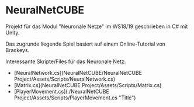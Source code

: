 # NeuralNetCUBE
Projekt für das Modul "Neuronale Netze" im WS18/19 geschrieben in C# mit Unity.

Das zugrunde liegende Spiel basiert auf einem Online-Tutorial von Brackeys. 


Interessante Skripte/Files für das Neuronale Netz:
- [NeuralNetwork.cs](NeuralNetCUBE/NeuralNetCUBE Project/Assets/Scripts/NeuralNetwork.cs)
- [Matrix.cs](NeuralNetCUBE Project/Assets/Scripts/Matrix.cs)
- [PlayerMovement.cs](./NeuralNetCUBE Project/Assets/Scripts/PlayerMovement.cs "Title")
